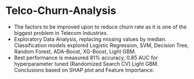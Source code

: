 # Telco-Churn-Analysis
- The factors to be improved upon to reduce churn rate as it is one of the biggest problem in Telecom Industries.
- Exploratory Data Analysis, replacing missing values by median. Classification models explored Logistic Regression,
SVM, Decision Tree, Random Forest, ADA-Boost, XG-Boost, Light GBM.
- Best performance is measured 81% accuracy, 0.85 AUC for hyperparameter tuned (Randomized Search CV) Light
GBM. Conclusions based on SHAP plot and Feature Importance.
